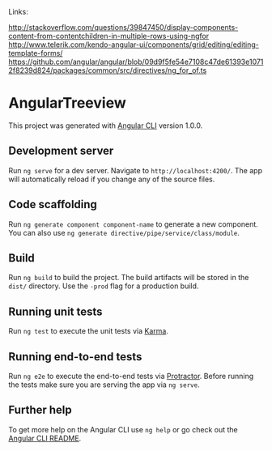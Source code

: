 Links:

http://stackoverflow.com/questions/39847450/display-components-content-from-contentchildren-in-multiple-rows-using-ngfor
http://www.telerik.com/kendo-angular-ui/components/grid/editing/editing-template-forms/
https://github.com/angular/angular/blob/09d9f5fe54e7108c47de61393e10712f8239d824/packages/common/src/directives/ng_for_of.ts


# AngularTreeview

This project was generated with [Angular CLI](https://github.com/angular/angular-cli) version 1.0.0.

## Development server

Run `ng serve` for a dev server. Navigate to `http://localhost:4200/`. The app will automatically reload if you change any of the source files.

## Code scaffolding

Run `ng generate component component-name` to generate a new component. You can also use `ng generate directive/pipe/service/class/module`.

## Build

Run `ng build` to build the project. The build artifacts will be stored in the `dist/` directory. Use the `-prod` flag for a production build.

## Running unit tests

Run `ng test` to execute the unit tests via [Karma](https://karma-runner.github.io).

## Running end-to-end tests

Run `ng e2e` to execute the end-to-end tests via [Protractor](http://www.protractortest.org/).
Before running the tests make sure you are serving the app via `ng serve`.

## Further help

To get more help on the Angular CLI use `ng help` or go check out the [Angular CLI README](https://github.com/angular/angular-cli/blob/master/README.md).
